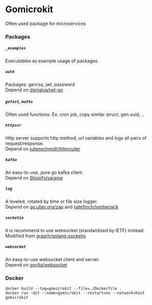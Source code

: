 # Gomicrokit
Often used package for microservices


### Packages

##### `_examples`
Executables as example usage of packages.

##### `auth`
Packages: genrsa, jwt, password  
Depend on [dgrijalva/jwt-go](https://github.com/dgrijalva/jwt-go)

##### `gofast`, `maths`
Often used functions. Ex: cron job, copy similar struct,
gen uuid, ..

##### `httpsvr`
Http server supports http method, url variables and
 logs all pairs of request/response.  
 Depend on [julienschmidt/httprouter](https://github.com/julienschmidt/httprouter)

##### `kafka`
An easy-to-use, pure go kafka client.  
Depend on [Shopify/sarama](https://github.com/Shopify/sarama)

##### `log`
A leveled, rotated by time or file size logger.  
Depend on [go.uber.org/zap](https://github.com/uber-go/zap)
and [natefinch/lumberjack](https://github.com/natefinch/lumberjack)

##### `socketio`
It is recommend to use websocket (standardized by IETF) instead.  
Modified from [graarh/golang-socketio](https://github.com/graarh/golang-socketio)

##### `websocket`
An easy-to-use websocket client and server.  
Depend on [gorilla/websocket](https://github.com/gorilla/websocket)


### Docker
```docker build --tag=gomicrokit --file=./Dockerfile .```  
```docker run -dit --name=gomicrokit --restart=no --network=host gomicrokit```  

